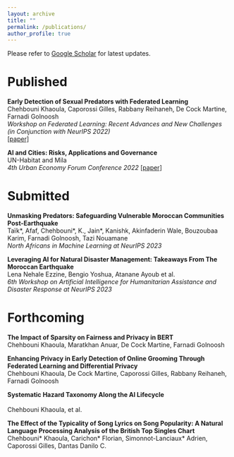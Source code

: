 ```yaml
---
layout: archive
title: ""
permalink: /publications/
author_profile: true
---
```


<!-- When adding new publications, leave two spaces at the end of every line to go to the next line! -->

Please refer to [Google Scholar](https://scholar.google.com/citations?hl=en&user=dHThNZgAAAAJ) for latest updates.



<h1> Published </h1>

**Early Detection of Sexual Predators with Federated Learning**  <br>
Chehbouni Khaoula, Caporossi Gilles, Rabbany Reihaneh, De Cock Martine, Farnadi Golnoosh <br>
_Workshop on Federated Learning: Recent Advances and New Challenges (in Conjunction with NeurIPS 2022)_  
[\[paper\]](https://openreview.net/pdf?id=M84OnT0ZvDq)

**AI and Cities: Risks, Applications and Governance**  <br>
UN-Habitat and Mila<br>
_4th Urban Economy Forum Conference 2022_ 
[\[paper\]](https://unhabitat.org/ai-cities-risks-applications-and-governance)


<h1> Submitted </h1>

**Unmasking Predators: Safeguarding Vulnerable  Moroccan Communities Post-Earthquake**  <br>
Taïk*, Afaf, Chehbouni*, K., Jain*, Kanishk, Akinfaderin Wale, Bouzoubaa Karim, Farnadi Golnoosh, Tazi Nouamane <br>
_North Africans in Machine Learning at NeurIPS 2023_  


**Leveraging AI for Natural Disaster Management: Takeaways From The Moroccan Earthquake**  <br>
Lena Nehale Ezzine, Bengio Yoshua, Atanane Ayoub et al.<br>
_6th Workshop on Artificial Intelligence for Humanitarian Assistance and Disaster Response at NeurIPS 2023_  


<h1> Forthcoming </h1>

**The Impact of Sparsity on Fairness and Privacy in BERT**  <br>
Chehbouni Khaoula, Maratkhan Anuar, De Cock Martine, Farnadi Golnoosh


**Enhancing Privacy in Early Detection of Online Grooming Through Federated Learning and Differential Privacy**  <br>
Chehbouni Khaoula, De Cock Martine, Caporossi Gilles, Rabbany Reihaneh, Farnadi Golnoosh


**Systematic Hazard Taxonomy Along the AI Lifecycle** <br>  
Chehbouni Khaoula, et al.


**The Effect of the Typicality of Song Lyrics on Song Popularity: A Natural Language Processing Analysis of the British Top Singles Chart**  <br>
Chehbouni* Khaoula, Carichon* Florian, Simonnot-Lanciaux* Adrien, Caporossi Gilles, Dantas Danilo C. 



